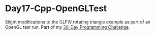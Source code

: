 # Day17-Cpp-OpenGLTest
Slight modifications to the GLFW rotating triangle example as part of an OpenGL test run. Part of my [30-Day Programming Challenge](https://showmethecodeblog.wordpress.com/2018/10/17/playing-with-fire/ "Playing with Fire").
